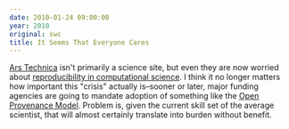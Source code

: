 ```yaml
---
date: 2010-01-24 09:00:00
year: 2010
original: swc
title: It Seems That Everyone Cares
---
```

<p><a href="http://arstechnica.com/">Ars Technica</a> isn't primarily a science site, but even they are now worried about <a href="http://arstechnica.com/science/news/2010/01/keeping-computers-from-ending-sciences-reproducibility.ars">reproducibility in computational science</a>.  I think it no longer matters how important this "crisis" actually is–sooner or later, major funding agencies are going to mandate adoption of something like the <a href="http://openprovenance.org/">Open Provenance Model</a>. Problem is, given the current skill set of the average scientist, that will almost certainly translate into burden without benefit.</p>
